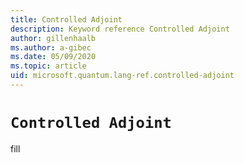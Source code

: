 ```yaml
---
title: Controlled Adjoint
description: Keyword reference Controlled Adjoint
author: gillenhaalb
ms.author: a-gibec
ms.date: 05/09/2020
ms.topic: article
uid: microsoft.quantum.lang-ref.controlled-adjoint
---
```


# `Controlled Adjoint`

fill